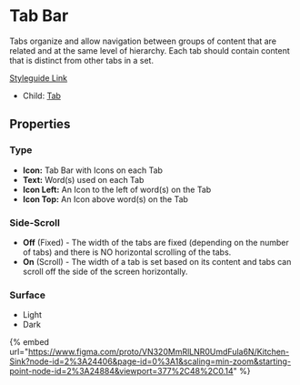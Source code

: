# Tab Bar

Tabs organize and allow navigation between groups of content that are related and at the same level of hierarchy. Each tab should contain content that is distinct from other tabs in a set.

[Styleguide Link](https://app.zeplin.io/styleguide/6041aec8159a9b10c34d0182/components?cseid=608799eab9983f179fba44d4)

* Child: [Tab](../overview/tab/)

## Properties

### Type

* **Icon:** Tab Bar with Icons on each Tab
* **Text:** Word(s) used on each Tab
* **Icon Left:** An Icon to the left of word(s) on the Tab
* **Icon Top:** An Icon above word(s) on the Tab

### Side-Scroll

* **Off** (Fixed) - The width of the tabs are fixed (depending on the number of tabs) and there is NO horizontal scrolling of the tabs.
* **On** (Scroll) - The width of a tab is set based on its content and tabs can scroll off the side of the screen horizontally.

### Surface

* Light
* Dark



{% embed url="https://www.figma.com/proto/VN320MmRlLNR0UmdFula6N/Kitchen-Sink?node-id=2%3A24406&page-id=0%3A1&scaling=min-zoom&starting-point-node-id=2%3A24884&viewport=377%2C48%2C0.14" %}
